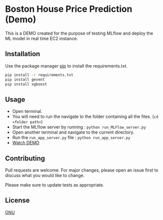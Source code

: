 # Boston House Price Prediction (Demo)

This is a DEMO created for the purpose of testing MLflow and deploy the ML model in real time EC2 instance.

## Installation

Use the package manager [pip](https://pip.pypa.io/en/stable/) to install the requirements.txt.

```bash
pip install -r requirements.txt
pip install gevent
pip install xgboost
```

## Usage

* Open terminal.
* You will need to run the navigate to the folder containing all the files. (```cd <folder path>```)
* Start the MLflow server by running : ```python run_MLFlow_server.py```
* Open another terminal and navigate to the current directory.
* Run the ```run_app_server.py``` file : ```python run_app_server.py```
* [Watch DEMO](https://drive.google.com/file/d/1ulOly7t_D5hP4p55m8SlG1NIynVAomXQ/view?usp=sharing)


## Contributing
Pull requests are welcome. For major changes, please open an issue first to discuss what you would like to change.

Please make sure to update tests as appropriate.

## License
[GNU](https://choosealicense.com/licenses/gpl-3.0/)

